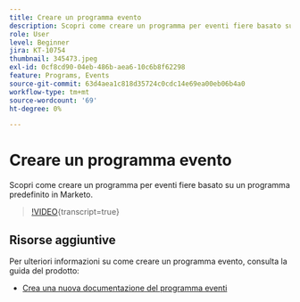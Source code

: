 ```yaml
---
title: Creare un programma evento
description: Scopri come creare un programma per eventi fiere basato su un programma predefinito in Marketo.
role: User
level: Beginner
jira: KT-10754
thumbnail: 345473.jpeg
exl-id: 0cf8cd90-04eb-486b-aea6-10c6b8f62298
feature: Programs, Events
source-git-commit: 63d4aea1c818d35724c0cdc14e69ea00eb06b4a0
workflow-type: tm+mt
source-wordcount: '69'
ht-degree: 0%

---
```


# Creare un programma evento

Scopri come creare un programma per eventi fiere basato su un programma predefinito in Marketo.

>[!VIDEO](https://video.tv.adobe.com/v/3411678/?quality=12&learn=on&captions=ita){transcript=true}

## Risorse aggiuntive

Per ulteriori informazioni su come creare un programma evento, consulta la guida del prodotto:

* [Crea una nuova documentazione del programma eventi](https://experienceleague.adobe.com/docs/marketo/using/product-docs/demand-generation/events/understanding-events/create-a-new-event-program.html?lang=it)
